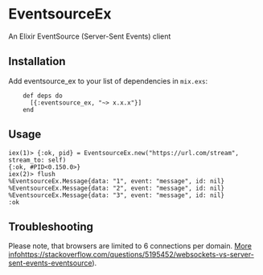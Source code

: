 # EventsourceEx

An Elixir EventSource (Server-Sent Events) client

## Installation

  Add eventsource_ex to your list of dependencies in `mix.exs`:

        def deps do
          [{:eventsource_ex, "~> x.x.x"}]
        end

## Usage

    iex(1)> {:ok, pid} = EventsourceEx.new("https://url.com/stream", stream_to: self)
    {:ok, #PID<0.150.0>}
    iex(2)> flush
    %EventsourceEx.Message{data: "1", event: "message", id: nil}
    %EventsourceEx.Message{data: "2", event: "message", id: nil}
    %EventsourceEx.Message{data: "3", event: "message", id: nil}
    :ok

## Troubleshooting

Please note, that browsers are limited to 6 connections per domain. [More info]()https://stackoverflow.com/questions/5195452/websockets-vs-server-sent-events-eventsource).
